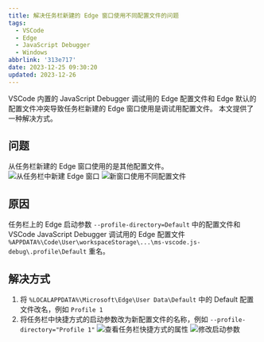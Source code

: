 ```yaml
---
title: 解决任务栏新建的 Edge 窗口使用不同配置文件的问题
tags:
  - VSCode
  - Edge
  - JavaScript Debugger
  - Windows
abbrlink: '313e717'
date: 2023-12-25 09:30:20
updated: 2023-12-26
---
```


VSCode 内置的 JavaScript Debugger 调试用的 Edge 配置文件和 Edge 默认的配置文件冲突导致任务栏新建的 Edge 窗口使用是调试用配置文件。
本文提供了一种解决方式。

<!-- more -->

## 问题

从任务栏新建的 Edge 窗口使用的是其他配置文件。
![从任务栏中新建 Edge 窗口](edge_create_new_window.png)
![新窗口使用不同配置文件](edge_new_window.png)

## 原因

任务栏上的 Edge 启动参数 `--profile-directory=Default` 中的配置文件和 VSCode JavaScript Debugger 调试用的 Edge 配置文件 `%APPDATA%\Code\User\workspaceStorage\...\ms-vscode.js-debug\.profile\Default` 重名。

## 解决方式

1. 将 `%LOCALAPPDATA%\Microsoft\Edge\User Data\Default` 中的 Default 配置文件改名，例如 `Profile 1`
2. 将任务栏中快捷方式的启动参数改为新配置文件的名称，例如 `--profile-directory="Profile 1"`
    ![查看任务栏快捷方式的属性](edge_shortcut_properties.png)
    ![修改启动参数](edge_shortcut_change_properties.png)
